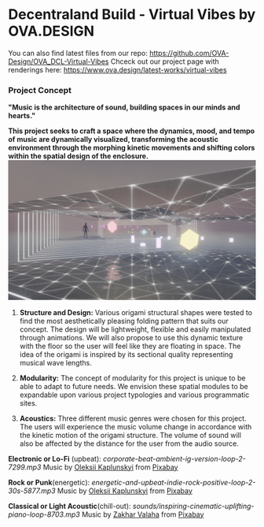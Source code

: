 # Decentraland Build - Virtual Vibes by OVA.DESIGN

You can also find latest files from our repo: https://github.com/OVA-Design/OVA_DCL-Virtual-Vibes
Chceck out our project page with renderings here: https://www.ova.design/latest-works/virtual-vibes

### Project Concept

**"Music is the architecture of sound, building spaces in our minds and hearts."**

**This project seeks to craft a space where the dynamics, mood, and tempo of music are dynamically visualized, transforming the acoustic environment through the morphing kinetic movements and shifting colors within the spatial design of the enclosure.**
![Image](https://raw.githubusercontent.com/OVA-Design/OVA_DCL-Virtual-Vibes/main/images/snapshot.png)

1. **Structure and Design:** Various origami structural shapes were tested to find the most aesthetically pleasing folding pattern that suits our concept. The design will be lightweight, flexible and easily manipulated through animations. We will also propose to use this dynamic texture with the floor so the user will feel like they are floating in space. The idea of the origami is inspired by its sectional quality representing musical wave lengths.

2. **Modularity:** The concept of modularity for this project is unique to be able to adapt to future needs. We envision these spatial modules to be expandable upon various project typologies and various programmatic sites.

3. **Acoustics:** Three different music genres were chosen for this project. The users will experience the music volume change in accordance with the kinetic motion of the origami structure. The volume of sound will also be affected by the distance for the user from the audio source.

**Electronic or Lo-Fi** (upbeat):
_corporate-beat-ambient-ig-version-loop-2-7299.mp3_
Music by [Oleksii Kaplunskyi](https://pixabay.com/users/lesfm-22579021/?utm_source=link-attribution&utm_medium=referral&utm_campaign=music&utm_content=7299) from [Pixabay](https://pixabay.com/music//?utm_source=link-attribution&utm_medium=referral&utm_campaign=music&utm_content=7299)

**Rock or Punk**(energetic):
_energetic-and-upbeat-indie-rock-positive-loop-2-30s-5877.mp3_
Music by [Oleksii Kaplunskyi](https://pixabay.com/users/lesfm-22579021/?utm_source=link-attribution&utm_medium=referral&utm_campaign=music&utm_content=5877) from [Pixabay](https://pixabay.com/music//?utm_source=link-attribution&utm_medium=referral&utm_campaign=music&utm_content=5877)

**Classical or Light Acoustic**(chill-out):
_sounds/inspiring-cinematic-uplifting-piano-loop-8703.mp3_
Music by [Zakhar Valaha](https://pixabay.com/users/daddy_s_music-22836301/?utm_source=link-attribution&utm_medium=referral&utm_campaign=music&utm_content=8703) from [Pixabay](https://pixabay.com/music//?utm_source=link-attribution&utm_medium=referral&utm_campaign=music&utm_content=8703)
